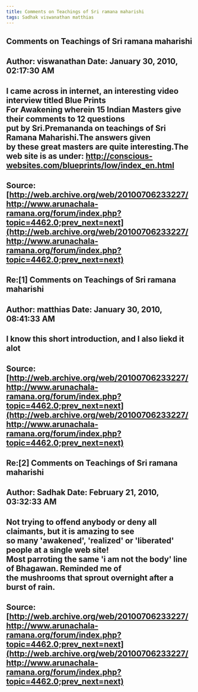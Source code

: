 ```yaml
--- 
title: Comments on Teachings of Sri ramana maharishi   
tags: Sadhak viswanathan matthias  
---  
```

## Comments on Teachings of Sri ramana maharishi  
Author: viswanathan         Date: January 30, 2010, 02:17:30 AM  
---  
I came across in internet, an interesting video interview titled Blue Prints  
For Awakening wherein 15 Indian Masters give their comments to 12 questions  
put by Sri.Premananda on teachings of Sri Ramana Maharishi.The answers given  
by these great masters are quite interesting.The web site is as under:  **http://conscious-websites.com/blueprints/low/index_en.html**
 ---  
Source:[http://web.archive.org/web/20100706233227/http://www.arunachala-ramana.org/forum/index.php?topic=4462.0;prev_next=next](http://web.archive.org/web/20100706233227/http://www.arunachala-ramana.org/forum/index.php?topic=4462.0;prev_next=next)   
---  

## Re:[1] Comments on Teachings of Sri ramana maharishi  
Author: matthias            Date: January 30, 2010, 08:41:33 AM  
---  
I know this short introduction, and I also liekd it alot
 ---  
Source:[http://web.archive.org/web/20100706233227/http://www.arunachala-ramana.org/forum/index.php?topic=4462.0;prev_next=next](http://web.archive.org/web/20100706233227/http://www.arunachala-ramana.org/forum/index.php?topic=4462.0;prev_next=next)   
---  

## Re:[2] Comments on Teachings of Sri ramana maharishi  
Author: Sadhak              Date: February 21, 2010, 03:32:33 AM  
---  
Not trying to offend anybody or deny all claimants, but it is amazing to see  
so many 'awakened', 'realized' or 'liberated' people at a single web site!  
Most parroting the same 'i am not the body' line of Bhagawan. Reminded me of  
the mushrooms that sprout overnight after a burst of rain.
 ---  
Source:[http://web.archive.org/web/20100706233227/http://www.arunachala-ramana.org/forum/index.php?topic=4462.0;prev_next=next](http://web.archive.org/web/20100706233227/http://www.arunachala-ramana.org/forum/index.php?topic=4462.0;prev_next=next)   
---  

